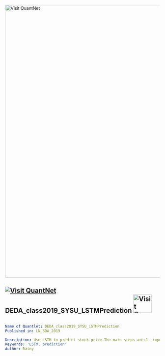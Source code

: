 [<img src="https://github.com/QuantLet/Styleguide-and-FAQ/blob/master/pictures/banner.png" width="888" alt="Visit QuantNet">](http://quantlet.de/)

## [<img src="https://github.com/QuantLet/Styleguide-and-FAQ/blob/master/pictures/qloqo.png" alt="Visit QuantNet">](http://quantlet.de/) **DEDA_class2019_SYSU_LSTMPrediction** [<img src="https://github.com/QuantLet/Styleguide-and-FAQ/blob/master/pictures/QN2.png" width="60" alt="Visit QuantNet 2.0">](http://quantlet.de/)

```yaml

Name of Quantlet: DEDA_class2019_SYSU_LSTMPrediction
Published in: LN_SDA_2019

Description: Use LSTM to predict stock price.The main steps are:1. import tensorflow 2.transform data format 3.create training data and testing data 4.Use LSTM to fit the model 5. predict
Keywords: 'LSTM, prediction'
Author: Rainy

```